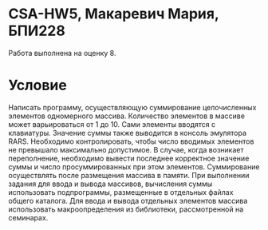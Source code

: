 # CSA-HW5, Макаревич Мария, БПИ228
Работа выполнена на оценку 8.
# Условие
Написать программу, осуществляющую суммирование целочисленных элементов одномерного массива. Количество элементов в массиве может варьироваться от 1 до 10. Сами элементы вводятся с клавиатуры. Значение суммы также выводится в консоль эмулятора RARS. Необходимо контролировать, чтобы число вводимых элементов не превышало максимально допустимое. В случае, когда возникает переполнение, необходимо вывести последнее корректное значение суммы и число просуммированных при этом элементов. Суммирование осуществлять после размещения массива в памяти.
При выполнении задания для ввода и вывода массивов, вычисления суммы использовать подпрограммы, размещенные в отдельных файлах общего каталога. Для ввода и вывода отдельных элементов массива использовать макроопределения из библиотеки, рассмотренной на семинарах.
